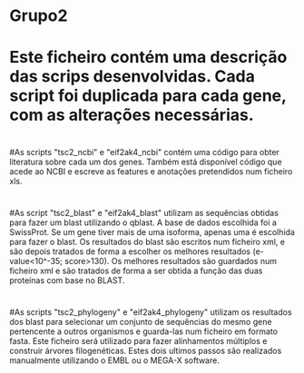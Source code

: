 # Grupo2
# 
# Este ficheiro contém uma descrição das scrips desenvolvidas. Cada script foi duplicada para cada gene, com as alterações necessárias.
#
#As scripts "tsc2_ncbi" e "eif2ak4_ncbi" contém uma código para obter literatura sobre cada um dos genes.
Também está disponível código que acede ao NCBI e escreve as features e anotações pretendidos num ficheiro xls. 
#
#
#As script "tsc2_blast" e "eif2ak4_blast" utilizam as sequências obtidas para fazer um blast utilizando o qblast. A base de dados escolhida foi a SwissProt. Se um gene tiver mais de uma isoforma, apenas uma é escolhida para fazer o blast. Os resultados do blast são escritos num ficheiro xml, e são depois tratados de forma a escolher os melhores resultados (e-value<10^-35; score>130). Os melhores resultados são guardados num ficheiro xml e são tratados de forma a ser obtida a função das duas proteínas com base no BLAST.
#
#
#As scripts "tsc2_phylogeny" e "eif2ak4_phylogeny" utilizam os resultados dos blast para selecionar um conjunto de sequências do mesmo gene pertencente a outros organismos e guarda-las num ficheiro em formato fasta. Este ficheiro será utilizado para fazer alinhamentos múltiplos e construir árvores filogenéticas. Estes dois ultimos passos são realizados manualmente utilizando o EMBL ou o MEGA-X software.
#
#
